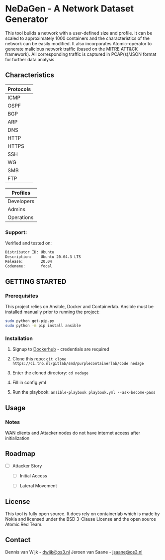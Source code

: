 # NeDaGen - A Network Dataset Generator
This tool builds a network with a user-defined size and profile. It can be scaled to approximately 1000 containers and the characteristics of the network can be easily modified. It also incorporates Atomic-operator to generate malicious network traffic (based on the MITRE ATT&CK framework). All corresponding traffic is captured in PCAP(s)/JSON format for further data analysis. 

## Characteristics

|Protocols|
|--------|
| ICMP |
| OSPF |
| BGP |
| ARP |
| DNS |
| HTTP |
| HTTPS |
| SSH |
| WG |
| SMB |
| FTP |

|Profiles |
|--------|
|Developers |
| Admins |
| Operations |


### Support: 
Verified and tested on:
```bash
Distributor ID: Ubuntu
Description:    Ubuntu 20.04.3 LTS
Release:        20.04
Codename:       focal
```

## GETTING STARTED

### Prerequisites
This project relies on Ansible, Docker and Containerlab. Ansible must be installed manually prior to running the project:
```bash
sudo python get-pip.py
sudo python -m pip install ansible
```

### Installation
1. Signup to [Dockerhub](https://hub.docker.com/) - credentials are required

2. Clone this repo:
```git clone https://ci.tno.nl/gitlab/smd/purplecontainerlab/code nedage```

3. Enter the cloned directory:
```cd nedage```

4. Fill in config.yml

5. Run the playbook:
```ansible-playbook playbook.yml --ask-become-pass```


## Usage


### Notes
WAN clients and Attacker nodes do not have internet access after initialization



## Roadmap
- [ ] Attacker Story
  - [ ] Initial Access
  - [ ] Lateral Movement


## License
This tool is fully open source. It does rely on containerlab which is made by Nokia and licensed under the BSD 3-Clause License and the open source Atomic Red Team.



## Contact
Dennis van Wijk - dwijk@os3.nl
Jeroen van Saane - jsaane@os3.nl



